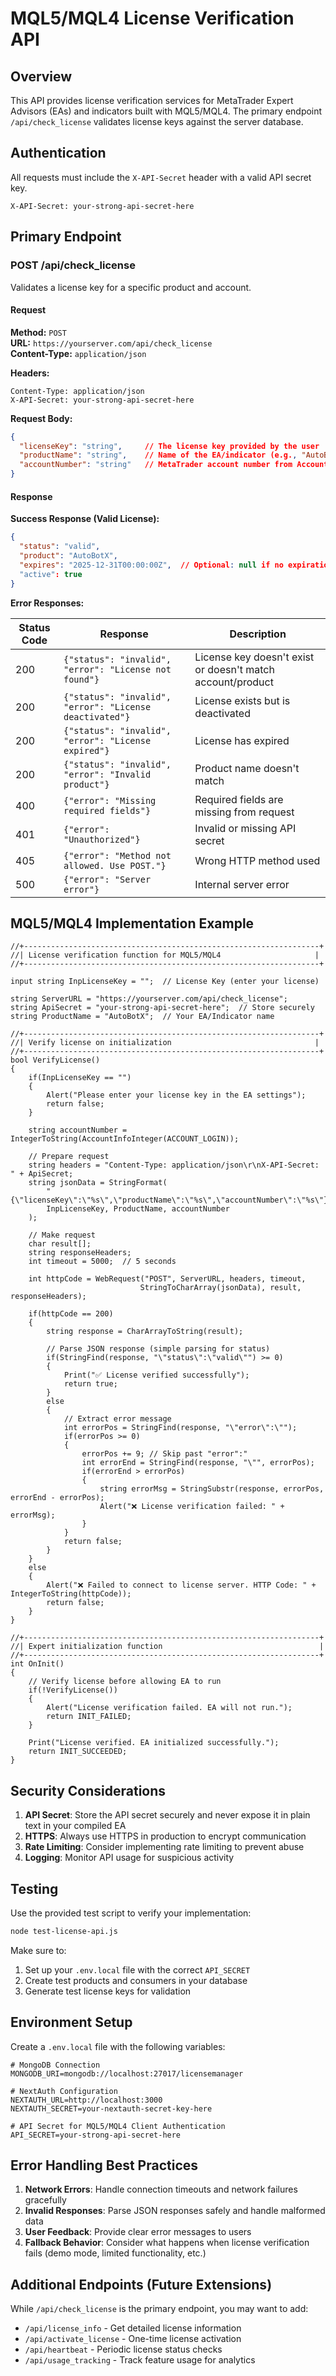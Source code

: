 # MQL5/MQL4 License Verification API

## Overview

This API provides license verification services for MetaTrader Expert Advisors (EAs) and indicators built with MQL5/MQL4. The primary endpoint `/api/check_license` validates license keys against the server database.

## Authentication

All requests must include the `X-API-Secret` header with a valid API secret key.

```
X-API-Secret: your-strong-api-secret-here
```

## Primary Endpoint

### POST /api/check_license

Validates a license key for a specific product and account.

#### Request

**Method:** `POST`  
**URL:** `https://yourserver.com/api/check_license`  
**Content-Type:** `application/json`

**Headers:**
```
Content-Type: application/json
X-API-Secret: your-strong-api-secret-here
```

**Request Body:**
```json
{
  "licenseKey": "string",     // The license key provided by the user
  "productName": "string",    // Name of the EA/indicator (e.g., "AutoBotX")
  "accountNumber": "string"   // MetaTrader account number from AccountNumber()
}
```

#### Response

**Success Response (Valid License):**
```json
{
  "status": "valid",
  "product": "AutoBotX",
  "expires": "2025-12-31T00:00:00Z",  // Optional: null if no expiration
  "active": true
}
```

**Error Responses:**

| Status Code | Response | Description |
|------------|----------|-------------|
| 200 | `{"status": "invalid", "error": "License not found"}` | License key doesn't exist or doesn't match account/product |
| 200 | `{"status": "invalid", "error": "License deactivated"}` | License exists but is deactivated |
| 200 | `{"status": "invalid", "error": "License expired"}` | License has expired |
| 200 | `{"status": "invalid", "error": "Invalid product"}` | Product name doesn't match |
| 400 | `{"error": "Missing required fields"}` | Required fields are missing from request |
| 401 | `{"error": "Unauthorized"}` | Invalid or missing API secret |
| 405 | `{"error": "Method not allowed. Use POST."}` | Wrong HTTP method used |
| 500 | `{"error": "Server error"}` | Internal server error |

## MQL5/MQL4 Implementation Example

```mql5
//+------------------------------------------------------------------+
//| License verification function for MQL5/MQL4                     |
//+------------------------------------------------------------------+

input string InpLicenseKey = "";  // License Key (enter your license)

string ServerURL = "https://yourserver.com/api/check_license";
string ApiSecret = "your-strong-api-secret-here";  // Store securely
string ProductName = "AutoBotX";  // Your EA/Indicator name

//+------------------------------------------------------------------+
//| Verify license on initialization                                |
//+------------------------------------------------------------------+
bool VerifyLicense()
{
    if(InpLicenseKey == "")
    {
        Alert("Please enter your license key in the EA settings");
        return false;
    }
    
    string accountNumber = IntegerToString(AccountInfoInteger(ACCOUNT_LOGIN));
    
    // Prepare request
    string headers = "Content-Type: application/json\r\nX-API-Secret: " + ApiSecret;
    string jsonData = StringFormat(
        "{\"licenseKey\":\"%s\",\"productName\":\"%s\",\"accountNumber\":\"%s\"}",
        InpLicenseKey, ProductName, accountNumber
    );
    
    // Make request
    char result[];
    string responseHeaders;
    int timeout = 5000;  // 5 seconds
    
    int httpCode = WebRequest("POST", ServerURL, headers, timeout, 
                             StringToCharArray(jsonData), result, responseHeaders);
    
    if(httpCode == 200)
    {
        string response = CharArrayToString(result);
        
        // Parse JSON response (simple parsing for status)
        if(StringFind(response, "\"status\":\"valid\"") >= 0)
        {
            Print("✅ License verified successfully");
            return true;
        }
        else
        {
            // Extract error message
            int errorPos = StringFind(response, "\"error\":\"");
            if(errorPos >= 0)
            {
                errorPos += 9; // Skip past "error":"
                int errorEnd = StringFind(response, "\"", errorPos);
                if(errorEnd > errorPos)
                {
                    string errorMsg = StringSubstr(response, errorPos, errorEnd - errorPos);
                    Alert("❌ License verification failed: " + errorMsg);
                }
            }
            return false;
        }
    }
    else
    {
        Alert("❌ Failed to connect to license server. HTTP Code: " + IntegerToString(httpCode));
        return false;
    }
}

//+------------------------------------------------------------------+
//| Expert initialization function                                   |
//+------------------------------------------------------------------+
int OnInit()
{
    // Verify license before allowing EA to run
    if(!VerifyLicense())
    {
        Alert("License verification failed. EA will not run.");
        return INIT_FAILED;
    }
    
    Print("License verified. EA initialized successfully.");
    return INIT_SUCCEEDED;
}
```

## Security Considerations

1. **API Secret**: Store the API secret securely and never expose it in plain text in your compiled EA
2. **HTTPS**: Always use HTTPS in production to encrypt communication
3. **Rate Limiting**: Consider implementing rate limiting to prevent abuse
4. **Logging**: Monitor API usage for suspicious activity

## Testing

Use the provided test script to verify your implementation:

```bash
node test-license-api.js
```

Make sure to:
1. Set up your `.env.local` file with the correct `API_SECRET`
2. Create test products and consumers in your database
3. Generate test license keys for validation

## Environment Setup

Create a `.env.local` file with the following variables:

```env
# MongoDB Connection
MONGODB_URI=mongodb://localhost:27017/licensemanager

# NextAuth Configuration
NEXTAUTH_URL=http://localhost:3000
NEXTAUTH_SECRET=your-nextauth-secret-key-here

# API Secret for MQL5/MQL4 Client Authentication
API_SECRET=your-strong-api-secret-here
```

## Error Handling Best Practices

1. **Network Errors**: Handle connection timeouts and network failures gracefully
2. **Invalid Responses**: Parse JSON responses safely and handle malformed data
3. **User Feedback**: Provide clear error messages to users
4. **Fallback Behavior**: Consider what happens when license verification fails (demo mode, limited functionality, etc.)

## Additional Endpoints (Future Extensions)

While `/api/check_license` is the primary endpoint, you may want to add:

- `/api/license_info` - Get detailed license information
- `/api/activate_license` - One-time license activation
- `/api/heartbeat` - Periodic license status checks
- `/api/usage_tracking` - Track feature usage for analytics
